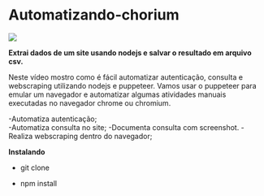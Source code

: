 # Automatizando-chorium

![](https://gifs.com/gif/automatiza-navegador-oVXMoN)


**Extrai dados de um site usando nodejs e salvar o resultado em arquivo csv.**

Neste vídeo mostro como é fácil automatizar autenticação, consulta e webscraping utilizando nodejs e puppeteer.
Vamos usar o puppeteer para emular um navegador e automatizar algumas atividades manuais executadas no navegador chrome ou chromium. 

-Automatiza autenticação;  
-Automatiza consulta no site; 
-Documenta consulta com screenshot.
-Realiza webscraping dentro do navegador; 


**Instalando**

- git clone

- npm install


